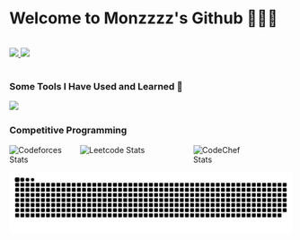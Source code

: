 # Welcome to Monzzzz's Github :tada::tada::tada:

<br />

  <tr>
    <!-- GitHub stats card -->
    <td>
      <a href="https://github.com/anuraghazra/github-readme-stats">
        <img src="https://github-readme-stats.vercel.app/api?username=monzzzz&show_icons=true&theme=dark" />
      </a>
    </td>
    <td>
      <a href="https://github.com/anuraghazra/github-readme-stats">
        <img src="https://github-readme-stats.vercel.app/api/top-langs/?username=monzzzz&layout=compact&theme=vue" />
      </a>
    </td>
  </tr>


<br />
<br />

### Some Tools I Have Used and Learned :dart:

<p>
  <a href="https://skillicons.dev">
    <img src="https://skillicons.dev/icons?i=javascript,nodejs,npm,html,css,react,bootstrap,cpp,vscode,python,github,aws,solidity,git,java" />
  </a>
</p>

<be >

### Competitive Programming

<div style="display: flex;">
    <img src="https://codeforces-readme-stats.vercel.app/api/card?username=Monzzz" alt="Codeforces Stats" style="width: 25%;">
    <img src="https://leetcard.jacoblin.cool/elmond" alt="Leetcode Stats" style="width:40%;">
    <img src="https://codechef-readme-stats.onrender.com/user?username=monzzz" alt="CodeChef Stats" style="width: 18%;">
</div>



![Snake animation](https://github.com/monzzzz/monzzzz/blob/output/github-contribution-grid-snake.svg)

<!--
**monzzzz/monzzzz** is a ✨ _special_ ✨ repository because its `README.md` (this file) appears on your GitHub profile.

Here are some ideas to get you started:

- 🔭 I’m currently working on ...
- 🌱 I’m currently learning ...
- 👯 I’m looking to collaborate on ...
- 🤔 I’m looking for help with ...
- 💬 Ask me about ...
- 📫 How to reach me: ...
- 😄 Pronouns: ...
- ⚡ Fun fact: ...
-->
